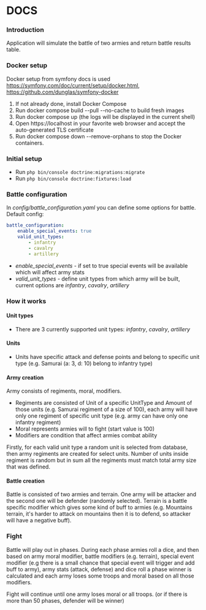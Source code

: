 # DOCS

### Introduction

Application will simulate the battle of two armies and return battle results table.

### Docker setup
Docker setup from symfony docs is used https://symfony.com/doc/current/setup/docker.html, https://github.com/dunglas/symfony-docker

1. If not already done, install Docker Compose
2. Run docker compose build --pull --no-cache to build fresh images
3. Run docker compose up (the logs will be displayed in the current shell)
4. Open https://localhost in your favorite web browser and accept the auto-generated TLS certificate
5. Run docker compose down --remove-orphans to stop the Docker containers.

### Initial setup

* Run ```php bin/console doctrine:migrations:migrate```
* Run ```php bin/console doctrine:fixtures:load```

### Battle configuration

In *config/battle_configuration.yaml* you can define some options for battle. 
Default config:

```yaml
battle_configuration:
    enable_special_events: true
    valid_unit_types:
        - infantry
        - cavalry
        - artillery
```

* *enable_special_events* - if set to true special events will be available which will affect army stats
* *valid_unit_types* - define unit types from which army will be built, current options are *infantry*, *cavalry*, *artillery*

### How it works

#### Unit types
* There are 3 currently supported unit types: *infantry*, *cavalry*, *artillery*

#### Units
* Units have specific attack and defense points and belong to specific unit type (e.g. Samurai (a: 3, d: 10) belong to infantry type)

#### Army creation
Army consists of regiments, moral, modifiers.
* Regiments are consisted of Unit of a specific UnitType and Amount of those units (e.g. Samurai regiment of a size of 100), each
army will have only one regiment of specific unit type (e.g. army can have only one infantry regiment)
* Moral represents armies will to fight (start value is 100)
* Modifiers are condition that affect armies combat ability

Firstly, for each valid unit type a random unit is selected from database, then army regiments are created for select units. 
Number of units inside regiment is random but in sum all the regiments must match total army size that was defined.

#### Battle creation
Battle is consisted of two armies and terrain. One army will be attacker and the second one will be defender (randomly selected).
Terrain is a battle specific modifier which gives some kind of buff to armies (e.g. Mountains terrain, it's harder to attack
on mountains then it is to defend, so attacker will have a negative buff).

### Fight
Battle will play out in phases. During each phase armies roll a dice, and then based on army moral modifier, 
battle modifiers (e.g. terrain), special event modifier (e.g there is a small chance that special event will trigger and add buff to army),
army stats (attack, defense) and dice roll a phase winner is calculated and each army loses some troops and moral based
on all those modifiers.

Fight will continue until one army loses moral or all troops. (or if there is more than 50 phases, defender will be winner)






